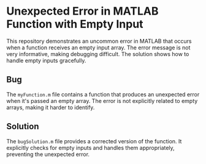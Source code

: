 # Unexpected Error in MATLAB Function with Empty Input

This repository demonstrates an uncommon error in MATLAB that occurs when a function receives an empty input array. The error message is not very informative, making debugging difficult.  The solution shows how to handle empty inputs gracefully.

## Bug
The `myFunction.m` file contains a function that produces an unexpected error when it's passed an empty array. The error is not explicitly related to empty arrays, making it harder to identify.

## Solution
The `bugSolution.m` file provides a corrected version of the function. It explicitly checks for empty inputs and handles them appropriately, preventing the unexpected error.